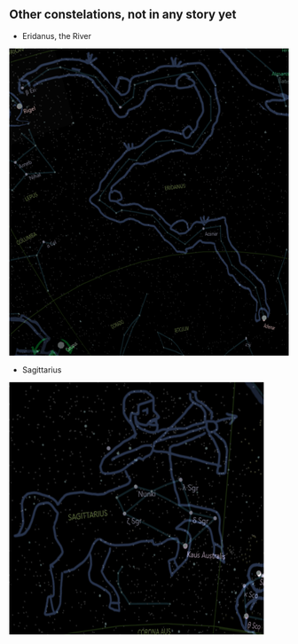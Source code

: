 ## Other constelations, not in any story yet

* Eridanus, the River

![Eridanus](Eridanus.png) 

* Sagittarius

![Sagittarius](Sagittarius.png)


